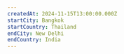 ```yaml
---
createdAt: 2024-11-15T13:00:00.000Z
startCity: Bangkok
startCountry: Thailand
endCity: New Delhi
endCountry: India
---
```

